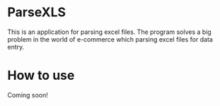 # ParseXLS

This is an application for parsing excel files. The program solves a big problem in the world of e-commerce which parsing excel files for data entry.

# How to use

Coming soon!
